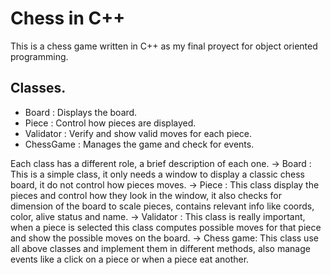 # Chess in C++
This is a chess game written in C++ as my final proyect for object oriented programming.
## Classes.

- Board : Displays the board.
- Piece : Control how pieces are displayed.
- Validator : Verify and show valid moves for each piece.
- ChessGame : Manages the game and check for events.

Each class has a different role, a brief description of each one.
 -> Board : This is a simple class, it only needs a window to display a classic chess board, it do not control how pieces moves.
 -> Piece : This class display the pieces and control how they look in the window, it also checks for dimension of the board to scale pieces, contains relevant info like coords, color, alive status and name.
 -> Validator : This class is really important, when a piece is selected this class computes possible moves for that piece and show the possible moves on the board.
 -> Chess game: This class use all above classes and implement them in different methods, also manage events like a click on a piece or when a piece eat another.
 
